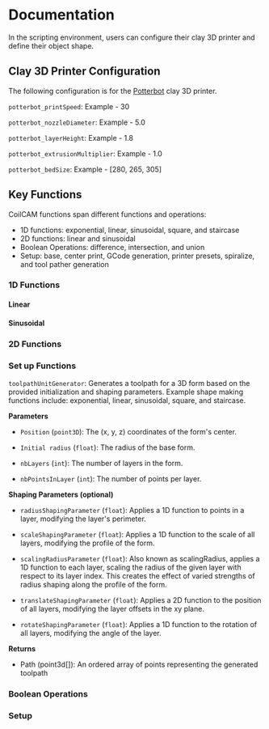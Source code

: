 # Documentation

In the scripting environment, users can configure their clay 3D printer and define their object shape. 

## Clay 3D Printer Configuration

The following configuration is for the [Potterbot](https://3dpotter.com/) clay 3D printer.

`potterbot_printSpeed`: Example - 30

`potterbot_nozzleDiameter`: Example - 5.0

`potterbot_layerHeight`: Example - 1.8

`potterbot_extrusionMultiplier`: Example - 1.0

`potterbot_bedSize`: Example - [280, 265, 305]

## Key Functions

CoilCAM functions span different functions and operations:

- 1D functions: exponential, linear, sinusoidal, square, and staircase
- 2D functions: linear and sinusoidal
- Boolean Operations: difference, intersection, and union
- Setup: base, center print, GCode generation, printer presets, spiralize, and tool pather generation

### 1D Functions

#### Linear 


#### Sinusoidal


### 2D Functions

### Set up Functions

`toolpathUnitGenerator`: Generates a toolpath for a 3D form based on the provided initialization and shaping parameters. Example shape making functions include: exponential, linear, sinusoidal, square, and staircase.

**Parameters**

- `Position` (`point3D`): The (x, y, z) coordinates of the form's center.

- `Initial radius` (`float`): The radius of the base form.
  
- `nbLayers` (`int`): The number of layers in the form.

- `nbPointsInLayer` (`int`): The number of points per layer.

**Shaping Parameters (optional)**

- `radiusShapingParameter` (`float`): Applies a 1D function to points in a layer, modifying the layer's perimeter.

- `scaleShapingParameter` (`float`): Applies a 1D function to the scale of all layers, modifying the profile of the form.

- `scalingRadiusParameter` (`float`): Also known as scalingRadius, applies a 1D function to each layer, scaling the radius of the given layer with respect to its layer index. This creates the effect of varied strengths of radius shaping along the profile of the form.

- `translateShapingParameter` (`float`): Applies a 2D function to the position of all layers, modifying the layer offsets in the xy plane.

- `rotateShapingParameter` (`float`): Applies a 1D function to the rotation of all layers, modifying the angle of the layer.

**Returns**

- Path (point3d[]): An ordered array of points representing the generated toolpath

### Boolean Operations

### Setup
